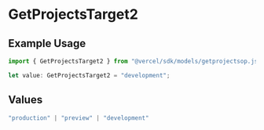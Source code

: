 # GetProjectsTarget2

## Example Usage

```typescript
import { GetProjectsTarget2 } from "@vercel/sdk/models/getprojectsop.js";

let value: GetProjectsTarget2 = "development";
```

## Values

```typescript
"production" | "preview" | "development"
```